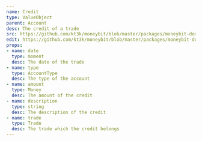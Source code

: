 ```yaml
---
name: Credit
type: ValueObject
parent: Account
desc: The credit of a trade
src: https://github.com/kt3k/moneybit/blob/master/packages/moneybit-domain/credit.js
edit: https://github.com/kt3k/moneybit/blob/master/packages/moneybit-domain/credit.md
props:
- name: date
  type: moment
  desc: The date of the trade
- name: type
  type: AccountType
  desc: The type of the account
- name: amount
  type: Money
  desc: The amount of the credit
- name: description
  type: string
  desc: The description of the credit
- name: trade
  type: Trade
  desc: The trade which the credit belongs
---
```

